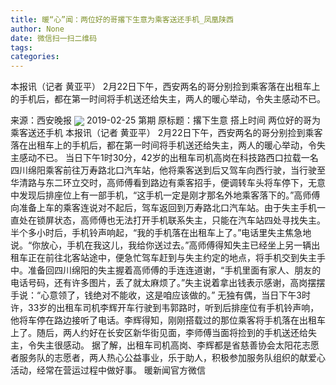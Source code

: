 ```yaml
---
title: 暖“心”闻：两位好的哥撂下生意为乘客送还手机_凤凰陕西
author: None
date: 微信扫一扫二维码
tags: 
categories: 
---
```

本报讯（记者 黄亚平） 2月22日下午，西安两名的哥分别捡到乘客落在出租车上的手机后，都在第一时间将手机送还给失主，两人的暖心举动，令失主感动不已。
<!-- more -->
来源：西安晚报
<img align="center" border="0" src="http://p2.ifengimg.com/a/2016/0810/204c433878d5cf9size1_w16_h16.png" />
2019-02-25 第期
原标题：撂下生意 搭上时间
两位好的哥为乘客送还手机
本报讯（记者 黄亚平） 2月22日下午，西安两名的哥分别捡到乘客落在出租车上的手机后，都在第一时间将手机送还给失主，两人的暖心举动，令失主感动不已。
当日下午1时30分，42岁的出租车司机高岗在科技路西口拉载一名四川绵阳乘客前往万寿路北口汽车站，他将乘客送到后又驾车向西行驶，当行驶至华清路与东二环立交时，高师傅看到路边有乘客招手，便调转车头将车停下，无意中发现后排座位上有一部手机，“这手机一定是刚才那名外地乘客落下的。”高师傅向准备上车的乘客连说对不起后，驾车返回到万寿路北口汽车站。由于失主手机一直处在锁屏状态，高师傅也无法打开手机联系失主，只能在汽车站四处寻找失主。半个多小时后，手机铃声响起，“我的手机落在出租车上了。”电话里失主焦急地说。“你放心，手机在我这儿，我给你送过去。”高师傅得知失主已经坐上另一辆出租车正在前往北客站途中，便急忙驾车赶到与失主约定的地点，将手机交到失主手中。准备回四川绵阳的失主握着高师傅的手连连道谢，“手机里面有家人、朋友的电话号码，还有许多图片，丢了就太麻烦了。”失主说着拿出钱表示感谢，高岗摆摆手说：“心意领了，钱绝对不能收，这是咱应该做的。”
无独有偶，当日下午3时许，33岁的出租车司机李辉开车行驶到韦郭路时，听到后排座位有手机铃声响，他将车停在路边接听了电话。李辉得知，刚刚搭载过的那位乘客将手机落在出租车上了。随后，两人约好在长安区新华街见面，李师傅当面将捡到的手机送还给失主，令失主很感动。
据了解，出租车司机高岗、李辉都是省慈善协会太阳花志愿者服务队的志愿者，两人热心公益事业，乐于助人，积极参加服务队组织的献爱心活动，经常在营运过程中做好事。
暖新闻官方微信
